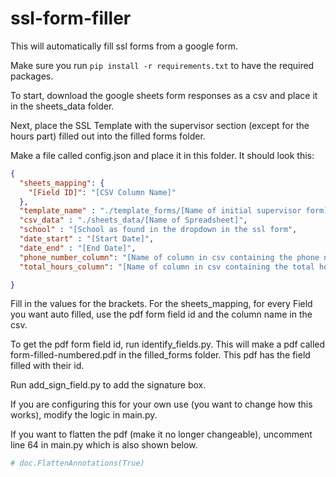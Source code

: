 # ssl-form-filler

This will automatically fill ssl forms from a google form.

Make sure you run ```pip install -r requirements.txt``` to have the required packages.

To start, download the google sheets form responses as a csv and place it in the sheets_data folder.

Next, place the SSL Template with the supervisor section (except for the hours part) filled out into the filled forms folder.

Make a file called config.json and place it in this folder. It should look this:

```json
{
  "sheets_mapping": {
    "[Field ID]": "[CSV Column Name]"
  },
  "template_name" : "./template_forms/[Name of initial supervisor form]",
  "csv_data" : "./sheets_data/[Name of Spreadsheet]",
  "school" : "[School as found in the dropdown in the ssl form",
  "date_start" : "[Start Date]",
  "date_end" : "[End Date]",
  "phone_number_column": "[Name of column in csv containing the phone number]",
  "total_hours_column": "[Name of column in csv containing the total hours completed]"

}
```

Fill in the values for the brackets. For the sheets_mapping, for every Field you want auto filled, use the pdf form field id and the column name in the csv.

To get the pdf form field id, run identify_fields.py. This will make a pdf called form-filled-numbered.pdf in the filled_forms folder. This pdf has the field filled with their id.

Run add_sign_field.py to add the signature box.

If you are configuring this for your own use (you want to change how this works), modify the logic in main.py.

If you want to flatten the pdf (make it no longer changeable), uncomment line 64 in main.py which is also shown below.
```python
# doc.FlattenAnnotations(True)
```

